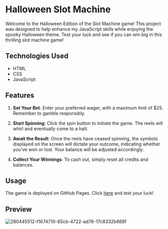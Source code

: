 # Halloween Slot Machine

Welcome to the Halloween Edition of the Slot Machine game! 
This project was designed to help enhance my JavaScript skills while enjoying the spooky Halloween theme. 
Test your luck and see if you can win big in this thrilling slot machine game!

## Technologies Used

- HTML
- CSS
- JavaScript

## Features

1. **Set Your Bet**: Enter your preferred wager, with a maximum limit of $25. Remember to gamble responsibly.

2. **Start Spinning**: Click the spin button to initiate the game. The reels will whirl and eventually come to a halt.

3. **Await the Result**: Once the reels have ceased spinning, the symbols displayed on the screen will dictate your outcome, indicating whether you've won or lost. Your balance will be adjusted accordingly.

4. **Collect Your Winnings**: To cash out, simply reset all credits and balances.

## Usage

The game is deployed on GitHub Pages. 
Click <a href="https://quynguy.github.io/slot-machine-game/">here</a> and test your luck!

## Preview 
![280445512-f1674710-85cb-4722-ad76-17c8332b668f](https://github.com/quynguy/slot-machine-unit1-project/assets/106893103/ce835418-944f-43c2-b4cd-67fad54c8c05)

